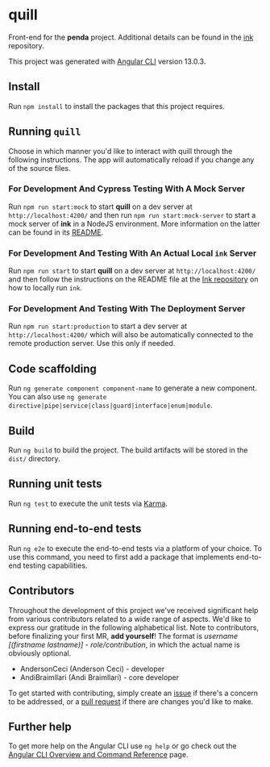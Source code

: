 # quill

Front-end for the **penda** project. Additional details can be found in
the [ink](https://github.com/OpenCovenant/ink) repository.

This project was generated with [Angular CLI](https://github.com/angular/angular-cli) version 13.0.3.

## Install

Run `npm install` to install the packages that this project requires.

## Running `quill`

Choose in which manner you'd like to interact with quill through the following instructions. The app will automatically
reload if you change any of the source files.

### For Development And Cypress Testing With A Mock Server

Run `npm run start:mock` to start **quill** on a dev server at `http://localhost:4200/` and then run `npm run start:mock-server` to start 
a mock server of **ink** in a NodeJS environment. More information on the latter can be found in its [README](mock-server/README.md).

### For Development And Testing With An Actual Local `ink` Server

Run `npm run start` to start **quill** on a dev server at `http://localhost:4200/` and then follow the instructions on the README
file at the [Ink repository](https://github.com/OpenCovenant/ink) on how to locally run `ink`.

### For Development And Testing With The Deployment Server

Run `npm run start:production` to start a dev server at `http://localhost:4200/` which will also be automatically
connected to the remote production server. Use this only if needed.

## Code scaffolding

Run `ng generate component component-name` to generate a new component. You can also
use `ng generate directive|pipe|service|class|guard|interface|enum|module`.

## Build

Run `ng build` to build the project. The build artifacts will be stored in the `dist/` directory.

## Running unit tests

Run `ng test` to execute the unit tests via [Karma](https://karma-runner.github.io).

## Running end-to-end tests

Run `ng e2e` to execute the end-to-end tests via a platform of your choice. To use this command, you need to first add a
package that implements end-to-end testing capabilities.

## Contributors

Throughout the development of this project we've received significant help from various contributors related to a wide
range of aspects. We'd like to express our gratitude in the following alphabetical list. Note to contributors, before
finalizing your first MR, **add yourself**! The format is _username [(firstname lastname)] - role/contribution_, in
which the actual name is obviously optional.

- AndersonCeci (Anderson Ceci) - developer
- AndiBraimllari (Andi Braimllari) - core developer

To get started with contributing, simply create an [issue](https://github.com/OpenCovenant/quill/issues) if there's a
concern to be addressed, or a [pull request](https://github.com/OpenCovenant/quill/pulls) if there are changes you'd
like to make.

## Further help

To get more help on the Angular CLI use `ng help` or go check out
the [Angular CLI Overview and Command Reference](https://angular.io/cli) page.
